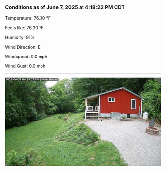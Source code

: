### Conditions as of June 7, 2025 at 4:18:22 PM CDT 

Temperature: 76.30 &deg;F

Feels like: 76.30 &deg;F

Humidity: 91%

Wind Direction: E

Windspeed: 0.0 mph

Wind Gust: 0.0 mph

---

<img src="./images/latest.jpeg"/>

